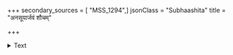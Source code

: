 +++
secondary_sources = [ "MSS_1294",]
jsonClass = "Subhaashita"
title = "अनसूयार्जवं शौचम्"

+++

<details><summary>Text</summary>

अनसूयार्जवं शौचं संतोषः प्रियवादिता।  
दमः सत्यमनायासो न भवन्ति दुरात्मनाम्॥
</details>

